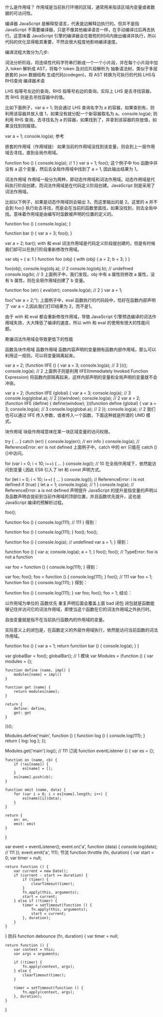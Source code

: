 什么是作用域？
作用域是当前执行环境的区域，通常用来指该区域内变量或者数据的可访问性。

编译器
JavaScript 是解释型语言，代表是边解释边执行的。但并不是指 JavaScript 不需要编译器，只是不像其他编译语言一样，在手动编译过后再去执行。这意味着 JavaScript 引擎的编译器会在极短的时间内做出编译并执行，所以代码的优化显得极其重要，不然会很大程度地影响编译速度。

编译流程大致分为几步:

词法分析阶段，将连续性代码字符串打断成一个一个小片段，并在每个小片段中加入 token
解析成 AST，将每个 token 及对应片段解析为 抽象语法树，类似于多层嵌套的 json 数据结构
生成代码(codegen)，将 AST 转换为可执行的代码
LHS与RHS查询
编译器术语

LHS 指等号左边的查询，RHS 指等号右边的查询。实际上 LHS 是去寻找容器，而 RHS 则是去寻找容器中的值。

比如下面例子，var a = 1; 则会通过 LHS 查询名字为 a 的容器，如果查到有，则利用该容器并放入值 1，如果没有就分配一个新容器取名为 a。console.log(a); 则利用 RHS 查询，去寻找名为 a 的容器，如果找到了，并拿到该容器的存放值，如果没找到则报错。

var a = 1;
console.log(a);
参考

嵌套的作用域（作用域链）
如果当前的作用域没找到该变量，则会到上一层作用域去寻找，直到全局作用域。

function foo () {
    console.log(a); // 1
}
var a = 1;
foo();
这个例子中 foo 函数中并没有 a 这个变量，然后去全局作用域中找到了 a = 1, 因此输出结果为 1。

词法作用域
作用域一般分为两种，即动态作用域和词法作用域。动态作用域是代码执行阶段创建，而词法作用域是在代码定义阶段创建。JavaScript 则是采用了词法作用域。

比如以下例子，如果是动态作用域则会输出 3，而这里输出的是 2。这里的 a 并不会到 foo() 执行处去寻找，而是会在当前的函数里面找，如果没找到，则去全局中找。意味着作用域是由编写时函数被声明的位置的定义的。

function foo () {
    console.log(a);
}

function bar () {
    var a = 3;
    foo();
}

var a = 2;
bar();
with 和 eval
词法作用域是代码定义阶段就创建的，但是有时候我们却可以在执行阶段重新修改作用域。

var obj = {
    a: 1
}
function foo (obj) {
    with (obj) {
        a = 2;
        b = 3;
    }
}

foo(obj);
console.log(obj.a); // 2
console.log(obj.b); // undefined
console.log(b); // 3
上面例子中，我们发现，obj 中有 a 属性则修改 a 属性，没有 b 属性，则在全局作用域创建了 b 变量。

function foo (str) {
    eval(str);
    console.log(a); // 2
}
var a = 1;

foo("var a = 2;");
上面例子中，eval 函数执行的代码段中，恰好在函数内部声明了 var a = 2;因此我们打印结果为 2，而不是1。

由于 with 和 eval 都会重新修改作用域，导致 JavaScript 引擎预选编译的词法作用域失效，大大降低了编译的速度，所以 with 和 eval 的使用有很大的性能问题。

欺骗词法作用域会导致更低下的性能

函数及块作用域
函数作用域
函数内容声明的变量拥有函数内部作用域，那么可以利用这一规则，可以将变量隔离起来。

var a = 2;
(function IIFE () {
    var a = 3;
    console.log(a); // 3
})();
console.log(a); // 2
上面例子则是利用 IIFE(Immediately Invoked Function Expression) 将函数内部隔离起来，这样内部声明的变量和全局声明的变量就不会冲突。

var a = 2;
(function IIFE (global) {
    var a = 3;
    console.log(a); // 3
    console.log(global.a); // 2
})(window);
console.log(a); // 2
var a = 2;
(function IIFE (define) {
    define(window);
})(function define (global) {
    var a = 3;
    console.log(a); // 3
    console.log(global.a); // 2
});
console.log(a); // 2
我们也可以通过 IIFE 传入参数，或者传入一个函数，下面这种就是所谓的 UMD 模式。

块作用域
块级作用域意味在某一块区域变量的访问权限。

try {
   ... 
} catch (err) {
    console.log(err); // err info
}
console.log(a); // ReferenceError: err is not defined
上面例子中，catch 中的 err 只能在 catch () {}中访问。

for (var i = 0; i < 10; i++) {
    ...
}
console.log(i); // 10
在全局作用域下，依然能访问到变量 i,因此 ES6 引入了 let 和 const 声明方式。

for (let i = 0; i < 10; i++) {
    ...
}
console.log(i); // ReferenceError: i is not defined
if (true) {
    let a = 1;
    console.log(a); // 1
}
console.log(a); // ReferenceError: a is not defined
声明提升
JavaScript 的提升是指变量的声明以及函数声明会提前到当前作用域的顶部位置，并且函数优先提升，这也是JavaScript 编译的预解析过程。

foo();

function foo () {
    console.log(111); // 111
}
得到：

function foo () { console.log(111); } foo();
foo();

function foo () {
    console.log(a); // undefined
    var a = 1;
}
得到：

function foo () { var a; console.log(a); a = 1; } foo();
foo(); // TypeError: foo is not a function

var foo = function () {
    console.log(111);
}
得到：

var foo;
foo();
foo = function () {
    console.log(111);
}
foo(); // 111
var foo = 1;
function foo () {
    console.log(111);
}
得到：

function foo () {
    console.log(111);
}
var foo;
foo();
foo = 1;
结论：

以作用域为单位的
函数优先
重复声明后面会覆盖上面 bad
闭包
闭包就是函数能够记住并访问它的词法作用域，即使当这个函数在它的词法作用域之外执行时。

自由变量就是指不在当前执行函数内的作用域的变量。

实际意义上的闭包是，在函数定义的外层作用域执行，依然能访问当前函数的词法作用域。

function foo () {
    var a = 1;
    return function bar () {
        console.log(a);
    }
}

var globalBar = foo();
globalBar(); // 1
模块
var Modules = (function () {
    var modules = {};
    
    function define (name, impl) {
        modules[name] = impl()
    }
    
    function get (name) {
        return modules[name];
    }
    
    return {
        define: define,
        get: get
    }
})();

Modules.define('main', function () {
    function log () {
        console.log(111);
    }
    return {
        log: log
    };
});

Modules.get('main').log(); // 111
订阅
function eventListener () {
    var es = {};
    
    function on (name, cb) {
        if (!es[name]) {
            es[name] = [];
        }
        es[name].push(cb);
    }
    
    function emit (name, data) {
        for (var i = 0; i < es[name].length; i++) {
            es[name][i](data);
        }
    }
    
    return {
        on: on,
        emit: emit
    }
}

var event = eventListener();
event.on('a', function (data) {
    console.log(data); // 111
});
event.emit('a', 111); 
节流
function throttle (fn, duration) {
    var start = 0;
    var timer = null;
  
    return function () {
        var current = new Date();
        if (current - start >= duration) {
            if (timer) {
                clearTimeout(timer);
            }
            fn.apply(this, arguments);
            start = current;
        } else if (!timer) {
            timer = setTimeout(function () {
                fn.apply(this, arguments);
                start = current;
            }, duration);
        }
    }
}
防抖
function debounce (fn, duration) {
    var timer = null;
    
    return function () {
        var context = this;
        var args = arguments;
        
        if (!timer) {
            fn.apply(context, args);
        } else {
            clearTimeout(timer);
        }
        
        timer = setTimeout(function () {
            fn.apply(context, args);
        }, duration);
    }
}